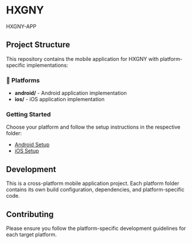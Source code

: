 # HXGNY
HXGNY-APP

## Project Structure

This repository contains the mobile application for HXGNY with platform-specific implementations:

### 📱 Platforms

- **android/** - Android application implementation
- **ios/** - iOS application implementation

### Getting Started

Choose your platform and follow the setup instructions in the respective folder:

- [Android Setup](./android/README.md)
- [iOS Setup](./ios/README.md)

## Development

This is a cross-platform mobile application project. Each platform folder contains its own build configuration, dependencies, and platform-specific code.

## Contributing

Please ensure you follow the platform-specific development guidelines for each target platform.
